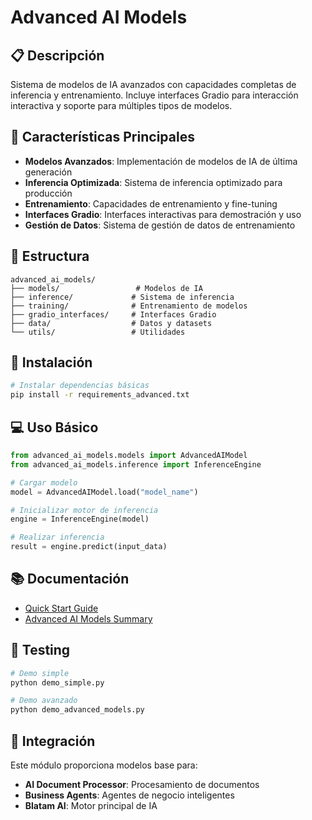 # Advanced AI Models

## 📋 Descripción

Sistema de modelos de IA avanzados con capacidades completas de inferencia y entrenamiento. Incluye interfaces Gradio para interacción interactiva y soporte para múltiples tipos de modelos.

## 🚀 Características Principales

- **Modelos Avanzados**: Implementación de modelos de IA de última generación
- **Inferencia Optimizada**: Sistema de inferencia optimizado para producción
- **Entrenamiento**: Capacidades de entrenamiento y fine-tuning
- **Interfaces Gradio**: Interfaces interactivas para demostración y uso
- **Gestión de Datos**: Sistema de gestión de datos de entrenamiento

## 📁 Estructura

```
advanced_ai_models/
├── models/                 # Modelos de IA
├── inference/             # Sistema de inferencia
├── training/              # Entrenamiento de modelos
├── gradio_interfaces/     # Interfaces Gradio
├── data/                  # Datos y datasets
└── utils/                 # Utilidades
```

## 🔧 Instalación

```bash
# Instalar dependencias básicas
pip install -r requirements_advanced.txt
```

## 💻 Uso Básico

```python
from advanced_ai_models.models import AdvancedAIModel
from advanced_ai_models.inference import InferenceEngine

# Cargar modelo
model = AdvancedAIModel.load("model_name")

# Inicializar motor de inferencia
engine = InferenceEngine(model)

# Realizar inferencia
result = engine.predict(input_data)
```

## 📚 Documentación

- [Quick Start Guide](QUICK_START_GUIDE.md)
- [Advanced AI Models Summary](ADVANCED_AI_MODELS_SUMMARY.md)

## 🧪 Testing

```bash
# Demo simple
python demo_simple.py

# Demo avanzado
python demo_advanced_models.py
```

## 🔗 Integración

Este módulo proporciona modelos base para:
- **AI Document Processor**: Procesamiento de documentos
- **Business Agents**: Agentes de negocio inteligentes
- **Blatam AI**: Motor principal de IA

